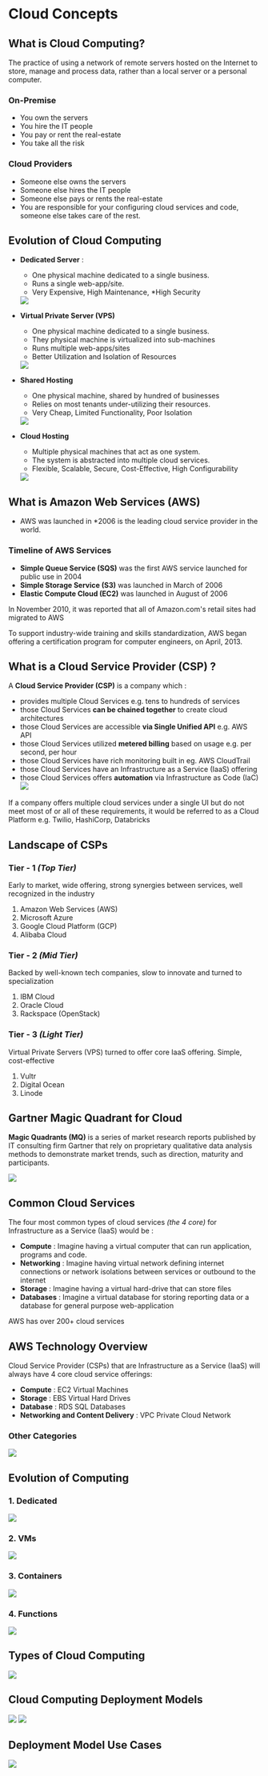# Cloud Concepts

## What is Cloud Computing?
The practice of using a network of remote servers hosted on the Internet to store, manage and process data, rather than a local server or a personal computer.

### On-Premise
- You own the servers
- You hire the IT people
- You pay or rent the real-estate
- You take all the risk

### Cloud Providers
- Someone else owns the servers
- Someone else hires the IT people
- Someone else pays or rents the real-estate
- You are responsible for your configuring cloud services and code, someone else takes care of the rest.

## Evolution of Cloud Computing
- **Dedicated Server** : 
    - One physical machine dedicated to a single business.
    - Runs a single web-app/site.
    - Very Expensive, High Maintenance, *High Security
    <img src = "../images/m02-evolution-of-cloud-hosting-dedicated-server.png">
    <br/>

- **Virtual Private Server (VPS)**
    - One physical machine dedicated to a single business.
    - They physical machine is virtualized into sub-machines
    - Runs multiple web-apps/sites
    - Better Utilization and Isolation of Resources
    <img src = "../images/m02-evolution-of-cloud-hosting-vps.png">
    
    <br/>

- **Shared Hosting**
    - One physical machine, shared by hundred of businesses
    - Relies on most tenants under-utilizing their resources.
    - Very Cheap, Limited Functionality, Poor Isolation
    <img src = "../images/m02-evolution-of-cloud-hosting-shared-hosting.png">

    <br/>

- **Cloud Hosting**
    - Multiple physical machines that act as one system.
    - The system is abstracted into multiple cloud services.
    - Flexible, Scalable, Secure, Cost-Effective, High Configurability
    <img src = "../images/m02-evolution-of-cloud-hosting-cloud-hosting.png">

## What is Amazon Web Services (AWS)
- AWS was launched in *2006 is the leading cloud service provider in the world.

### Timeline of AWS Services
- **Simple Queue Service (SQS)** was the first AWS service launched for public use in 2004
- **Simple Storage Service (S3)** was launched in March of 2006
- **Elastic Compute Cloud (EC2)** was launched in August of 2006

In November 2010, it was reported that all of Amazon.com's retail sites had migrated to AWS

To support industry-wide training and skills standardization, AWS began offering a certification program for computer engineers, on April, 2013.

## What is a Cloud Service Provider (CSP) ?
A **Cloud Service Provider (CSP)** is a company which :
- provides multiple Cloud Services e.g. tens to hundreds of services
- those Cloud Services **can be chained together** to create cloud architectures
- those Cloud Services are accessible **via Single Unified API** e.g. AWS API
- those Cloud Services utilized **metered billing** based on usage e.g. per second, per hour
- those Cloud Services have rich monitoring built in eg. AWS CloudTrail
- those Cloud Services have an Infrastructure as a Service (IaaS) offering
- those Cloud Services offers **automation** via Infrastructure as Code (IaC)
    <img src = "../images/m02-csp-intro.png">

If a company offers multiple cloud services under a single UI but do not meet most of or all of these requirements, it would be referred to as a Cloud Platform e.g. Twilio, HashiCorp, Databricks


## Landscape of CSPs
### Tier - 1 *(Top Tier)*
Early to market, wide offering, strong synergies between services, well recognized in the industry
1. Amazon Web Services (AWS)
2. Microsoft Azure
3. Google Cloud Platform (GCP)
4. Alibaba Cloud

### Tier - 2 *(Mid Tier)*
Backed by well-known tech companies, slow to innovate and turned to specialization
1. IBM Cloud
2. Oracle Cloud
3. Rackspace (OpenStack)

### Tier - 3 *(Light Tier)*
Virtual Private Servers (VPS) turned to offer core IaaS offering. Simple, cost-effective
1. Vultr
2. Digital Ocean
3. Linode

## Gartner Magic Quadrant for Cloud
**Magic Quadrants (MQ)** is a series of market research reports published by IT consulting firm Gartner that rely on proprietary qualitative data analysis methods to demonstrate market trends, such as direction, maturity and participants.

<img src = "../images/m02-gartner-quadrant.png">

## Common Cloud Services
The four most common types of cloud services *(the 4 core)* for Infrastructure as a Service (IaaS) would be : 
- **Compute** : Imagine having a virtual computer that can run application, programs and code.
- **Networking** : Imagine having virtual network defining internet connections or network isolations between services or outbound to the internet
- **Storage** : Imagine having a virtual hard-drive that can store files
- **Databases** : Imagine a virtual database for storing reporting data or a database for general purpose web-application

AWS has over 200+ cloud services

## AWS Technology Overview
Cloud Service Provider (CSPs) that are Infrastructure as a Service (IaaS) will always have 4 core cloud service offerings:
- **Compute** : EC2 Virtual Machines
- **Storage** : EBS Virtual Hard Drives
- **Database** : RDS SQL Databases
- **Networking and Content Delivery** : VPC Private Cloud Network

### Other Categories
<img src = "../images/m02-aws-tech-overview-other-categories.png">

## Evolution of Computing

### 1. Dedicated
<img src = "../images/m02-evolution-of-computing-dedicated.png">

### 2. VMs
<img src = "../images/m02-evolution-of-computing-vms.png">

### 3. Containers
<img src = "../images/m02-evolution-of-computing-containers.png">

### 4. Functions
<img src = "../images/m02-evolution-of-computing-functions.png">

## Types of Cloud Computing
<img src = "../images/m02-types-of-cloud-computing.png">

## Cloud Computing Deployment Models
<img src = "../images/m02-cloud-computing-deployment-models-1.png">

<img src = "../images/m02-cloud-computing-deployment-models-2.png">

## Deployment Model Use Cases
<img src = "../images/m02-deployment-models-use-cases.png">

